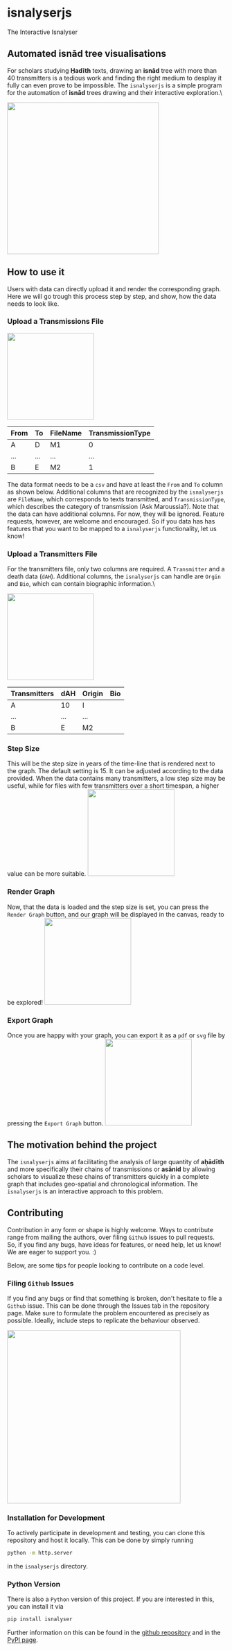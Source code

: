 # isnalyserjs
The Interactive Isnalyser


## Automated isnād tree visualisations

For scholars studying __Ḥadīth__ texts, drawing an __isnād__ tree with more than 40 transmitters is a tedious work and finding the right medium to desplay it fully can even prove to be impossible. The `isnalyserjs` is a simple program for the automation of __isnād__ trees drawing and their interactive exploration.\

  <img src="https://user-images.githubusercontent.com/12030245/95599970-13c1dc00-0a52-11eb-96e9-f9969fdd572f.png" width="350">





## How to use it

Users with data can directly upload it and render the corresponding graph. Here we will go trough this process step by step, and show, how the data needs to look like.

### Upload a Transmissions File 

<img src="https://user-images.githubusercontent.com/12030245/102222479-c0ea2200-3ee3-11eb-9b18-b7442b7313b8.png" width="200">




<div float="right">
<table class="tg">
<thead>
  <tr>
    <th class="tg-0pky">From</th>
    <th class="tg-0pky">To</th>
    <th class="tg-0pky">FileName</th>
    <th class="tg-0pky">TransmissionType</th>
  </tr>
</thead>
<tbody>
  <tr>
    <td class="tg-0pky">A</td>
    <td class="tg-0pky">D</td>
    <td class="tg-0pky">M1</td>
    <td class="tg-0pky">0</td>
  </tr>
  <tr>
    <td class="tg-0pky">...</td>
    <td class="tg-0pky">...</td>
    <td class="tg-0pky">...</td>
    <td class="tg-0pky">...</td>
  </tr>
  <tr>
    <td class="tg-0pky">B</td>
    <td class="tg-0pky">E</td>
    <td class="tg-0pky">M2</td>
    <td class="tg-0pky">1</td>
  </tr>
</tbody>
</table>
</div>




The data format needs to be a `csv` and have at least the `From` and `To` column as shown below. Additional columns that are recognized by the `isnalyserjs` are `FileName`, which corresponds to texts transmitted, and `TransmissionType`, which describes the category of transmission (Ask Maroussia?). Note that the data can have additional columns. For now,  they will be ignored. Feature requests, however, are welcome and encouraged. So if you data has has features that you want to be mapped to a `isnalyserjs` functionality, let us know! 


### Upload a Transmitters File

For the transmitters file, only two columns are required. A `Transmitter` and a death data (`dAH`). Additional columns, the `isnalyserjs` can handle are `Orgin` and `Bio`, which can contain biographic information.\

<img src="https://user-images.githubusercontent.com/12030245/102222516-ce071100-3ee3-11eb-986a-70d0f9fd4a32.png" width="200">


<table class="tg">
<thead>
  <tr>
    <th class="tg-lboi">Transmitters</th>
    <th class="tg-lboi">dAH</th>
    <th class="tg-lboi">Origin</th>
    <th class="tg-0pky">Bio</th>
  </tr>
</thead>
<tbody>
  <tr>
    <td class="tg-lboi">A</td>
    <td class="tg-lboi">10</td>
    <td class="tg-lboi">I</td>
    <td class="tg-0pky"></td>
  </tr>
  <tr>
    <td class="tg-lboi">...<br></td>
    <td class="tg-lboi">...<br></td>
    <td class="tg-lboi">...<br></td>
    <td class="tg-0pky"></td>
  </tr>
  <tr>
    <td class="tg-0pky">B</td>
    <td class="tg-0pky">E</td>
    <td class="tg-0pky">M2</td>
    <td class="tg-0pky"></td>
  </tr>
</tbody>
</table>  

### Step Size 
This will be the step size in years of the time-line that is rendered next to the graph. The default setting is 15. It can be adjusted according to the data provided. When the data contains many transmitters, a low step size may be useful, while for files with few transmitters over a short timespan, a higher value can be more suitable.
<img src="https://user-images.githubusercontent.com/12030245/102227063-6c49a580-3ee9-11eb-8d8f-f273da15aeab.png" width="200">


### Render Graph
Now, that the data is loaded and the step size is set, you can press the `Render Graph` button, and our graph will be displayed in the canvas, ready to be explored!
<img src="https://user-images.githubusercontent.com/12030245/102222589-e70fc200-3ee3-11eb-8854-613eeb8bd9c3.png" width="200">

### Export Graph
Once you are happy with your graph, you can export it as a `pdf` or `svg` file by pressing the `Export Graph` button.
  <img src="https://user-images.githubusercontent.com/12030245/102222614-eecf6680-3ee3-11eb-9ab0-734495471b4e.png" width="200">




## The motivation behind the project

The `isnalyserjs` aims at facilitating the analysis of large quantity of __aḥādīth__ and more specifically their chains of transmissions or __asānid__ by allowing scholars to visualize these chains of transmitters quickly in a complete graph that includes geo-spatial and chronological information.
The `isnalyserjs` is an interactive approach to this problem. 



## Contributing

Contribution in any form or shape is highly welcome. Ways to contribute range from mailing the authors, over filing `Github` issues to pull requests. So, if you find any bugs, have ideas for features, or need help, let us know! We are eager to support you. :)

Below, are some tips for people looking to contribute on a code level.

### Filing `Github` Issues

If you find any bugs or find that something is broken, don't hesitate to file a `Github` issue. This can be done through the Issues tab in the repository page. Make sure to formulate the problem encountered as precisely as possible. Ideally, include steps to replicate the behaviour observed.

<img src="https://user-images.githubusercontent.com/12030245/102231190-fc89e980-3eed-11eb-9093-013704e4ec39.png" width="400">



### Installation for Development
To actively participate in development and testing, you can clone this repository and host it locally. This can be done by simply running
```bash
python -m http.server
```
in the `isnalyserjs` directory.



### Python Version

There is also a `Python` version of this project. If you are interested in this, you can install it via

```bash
pip install isnalyser
```
Further information on this can be found in the [github repository](https://github.com/dhakara/isnalyser) and  in the [PyPI page](https://pypi.org/project/isnalyser/).